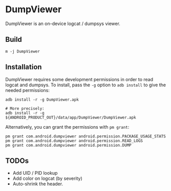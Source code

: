 # DumpViewer

DumpViewer is an on-device logcat / dumpsys viewer.

## Build

```
m -j DumpViewer
```

## Installation

DumpViewer requires some development permissions in order to read logcat and dumpsys.
To install, pass the `-g` option to `adb install` to give the needed permissions:
```
adb install -r -g DumpViewer.apk

# More precisely:
adb install -r -g ${ANDROID_PRODUCT_OUT}/data/app/DumpViewer/DumpViewer.apk
```

Alternatively, you can grant the permissions with `pm grant`:
```
pm grant com.android.dumpviewer android.permission.PACKAGE_USAGE_STATS
pm grant com.android.dumpviewer android.permission.READ_LOGS
pm grant com.android.dumpviewer android.permission.DUMP
```

## TODOs

 - Add UID / PID lookup
 - Add color on logcat (by severity)
 - Auto-shrink the header.
